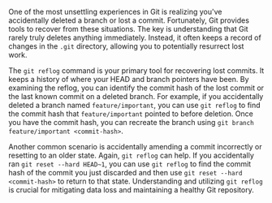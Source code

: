One of the most unsettling experiences in Git is realizing you've accidentally deleted a branch or lost a commit. Fortunately, Git provides tools to recover from these situations. The key is understanding that Git rarely truly deletes anything immediately. Instead, it often keeps a record of changes in the `.git` directory, allowing you to potentially resurrect lost work.

The `git reflog` command is your primary tool for recovering lost commits. It keeps a history of where your HEAD and branch pointers have been. By examining the reflog, you can identify the commit hash of the lost commit or the last known commit on a deleted branch. For example, if you accidentally deleted a branch named `feature/important`, you can use `git reflog` to find the commit hash that `feature/important` pointed to before deletion. Once you have the commit hash, you can recreate the branch using `git branch feature/important <commit-hash>`.

Another common scenario is accidentally amending a commit incorrectly or resetting to an older state. Again, `git reflog` can help. If you accidentally ran `git reset --hard HEAD~1`, you can use `git reflog` to find the commit hash of the commit you just discarded and then use `git reset --hard <commit-hash>` to return to that state. Understanding and utilizing `git reflog` is crucial for mitigating data loss and maintaining a healthy Git repository.